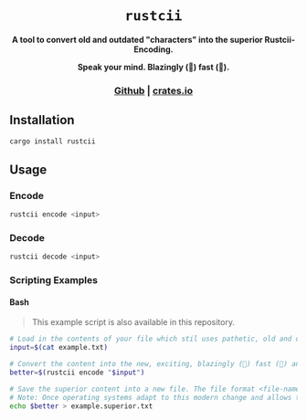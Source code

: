 ﻿<div align="center">
  <h1><code>rustcii</code></h1>

  <p>
    <strong>A tool to convert old and outdated "characters" into the superior Rustcii-Encoding.</strong>
  </p>

  <strong>Speak your mind. Blazingly (🦀) fast (🚀).</strong>

  <h3>
    <a href="https://github.com/Giftzwerg02/rustcii">Github</a>
    <span> | </span>
    <a href="https://crates.io/crates/rustcii">crates.io</a>
  </h3>
</div>

## Installation
```sh
cargo install rustcii
```
## Usage
### Encode
```sh
rustcii encode <input>
```
### Decode
```sh
rustcii decode <input>
```

### Scripting Examples
#### Bash
> This example script is also available in this repository.
```sh
# Load in the contents of your file which stil uses pathetic, old and outdated "characters".
input=$(cat example.txt)

# Convert the content into the new, exciting, blazingly (🦀) fast (🚀) and - most important of all - superior *Rustcii-Encoding*.
better=$(rustcii encode "$input")

# Save the superior content into a new file. The file format <file-name>.superior.<extension> is not required - but recommended since everyone should know at one glance whether or not a file contains the new, exciting, blazingly (🦀) fast (🚀) and - most important of all - superior *Rustcii-Encoding* or just some pathetic, old and outdated "characters".
# Note: Once operating systems adapt to this modern change and allows the Rustcii-Encoding to be used in filenames, it is recommended to change the filename into the Rustcii-Encoding as well.
echo $better > example.superior.txt
```